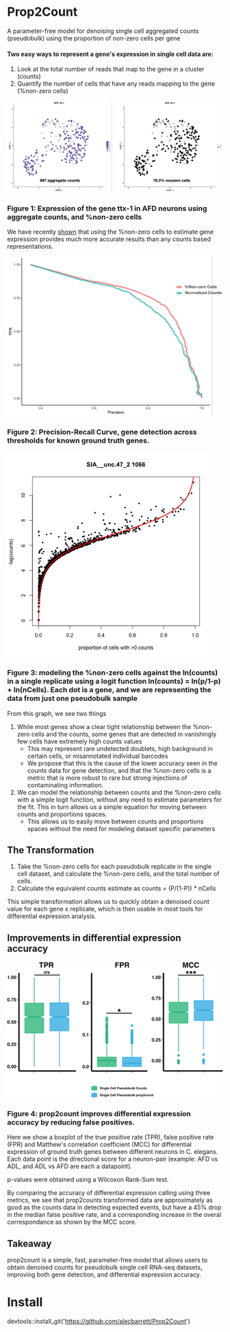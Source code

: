 # Prop2Count
A parameter-free model for denoising single cell aggregated counts (pseudobulk) using the proportion of non-zero cells per gene


#### Two easy ways to represent a gene's expression in single cell data are:
1. Look at the total number of reads that map to the gene in a cluster (counts)
2. Quantify the number of cells that have any reads mapping to the gene (%non-zero cells)

![ttx-1](https://github.com/alecbarrett/Prop2Count/blob/main/img/Untitled-1.png)
### Figure 1: Expression of the gene ttx-1 in AFD neurons using aggregate counts, and %non-zero cells


We have recently [shown](https://github.com/cengenproject/Thresholding_sc) that using the %non-zero cells to estimate gene expression provides much more accurate results than any counts based representations.

![Precision-recall](https://github.com/alecbarrett/Prop2Count/blob/main/img/precision_recall.png)
### Figure 2: Precision-Recall Curve, gene detection across thresholds for known ground truth genes. 



![logit model](https://github.com/alecbarrett/Prop2Count/blob/main/img/SIA%20plot%20010823.png)
### Figure 3: modeling the %non-zero cells against the ln(counts) in a single replicate using a logit function ln(counts) = ln(p/1-p) + ln(nCells). Each dot is a gene, and we are representing the data from just one pseudobulk sample

From this graph, we see two things
1. While most genes show a clear tight relationship between the %non-zero cells and the counts, some genes that are detected in vanishingly few cells have extremely high counts values
    * This may represent rare undetected doublets, high background in certain cells, or misannotated individual barcodes
    * We propose that this is the cause of the lower accuracy seen in the counts data for gene detection, and that the %non-zero cells is a metric that is more robust to rare but strong injections of contaminating information.
2. We can model the relationship between counts and the %non-zero cells with a simple logit function, without any need to estimate parameters for the fit. This in turn allows us a simple equation for moving between counts and proportions spaces.
    * This allows us to easily move between counts and proportions spaces without the need for modeling dataset specific parameters



## The Transformation

1. Take the %non-zero cells for each pseudobulk replicate in the single cell dataset, and calculate the %non-zero cells, and the total number of cells.
2. Calculate the equivalent counts estimate as counts = (P/(1-P)) * nCells

This simple transformation allows us to quickly obtain a denoised count value for each gene x replicate, which is then usable in most tools for differential expression analysis.

## Improvements in differential expression accuracy

![prop2count Differential Expression](https://github.com/alecbarrett/Prop2Count/blob/main/img/prop2count%20dex.png)
### Figure 4: prop2count improves differential expression accuracy by reducing false positives.

Here we show a boxplot of the true positive rate (TPR), false positive rate (FPR) and Matthew's correlation coefficient (MCC) for differential expression of ground truth genes between different neurons in C. elegans. Each data point is the directional score for a neuron-pair (example: AFD vs ADL, and ADL vs AFD are each a datapoint).

p-values were obtained using a Wilcoxon Rank-Sum test.

By comparing the accuracy of differential expression calling using three metrics, we see that prop2counts transformed data are approximately as good as the counts data in detecting expected events, but have a 45% drop in the median false positive rate, and a corresponding increase in the overal correspondance as shown by the MCC score.

## Takeaway

prop2count is a simple, fast, parameter-free model that allows users to obtain denoised counts for pseudobulk single cell RNA-seq datasets, improving both gene detection, and differential expression accuracy.

# Install

devtools::install_git('https://github.com/alecbarrett/Prop2Count')
